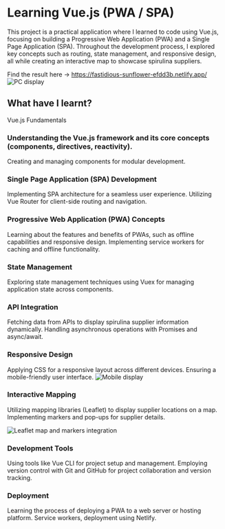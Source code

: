 # Learning Vue.js (PWA / SPA)
This project is a practical application where I learned to code using Vue.js, focusing on building a Progressive Web Application (PWA) and a Single Page Application (SPA). Throughout the development process, I explored key concepts such as routing, state management, and responsive design, all while creating an interactive map to showcase spirulina suppliers. 

Find the result here -> https://fastidious-sunflower-efdd3b.netlify.app/
![PC display](https://github.com/user-attachments/assets/2db51b5a-a44f-4d3b-8564-a9f6b07c1f19)


## What have I learnt?
Vue.js Fundamentals

### Understanding the Vue.js framework and its core concepts (components, directives, reactivity).
Creating and managing components for modular development.

### Single Page Application (SPA) Development
Implementing SPA architecture for a seamless user experience.
Utilizing Vue Router for client-side routing and navigation.

### Progressive Web Application (PWA) Concepts
Learning about the features and benefits of PWAs, such as offline capabilities and responsive design.
Implementing service workers for caching and offline functionality.

### State Management
Exploring state management techniques using Vuex for managing application state across components.

### API Integration
Fetching data from APIs to display spirulina supplier information dynamically.
Handling asynchronous operations with Promises and async/await.

### Responsive Design
Applying CSS for a responsive layout across different devices.
Ensuring a mobile-friendly user interface.
![Mobile display](https://github.com/user-attachments/assets/a691d284-c79a-4933-a037-966377266475)


### Interactive Mapping
Utilizing mapping libraries (Leaflet) to display supplier locations on a map.
Implementing markers and pop-ups for supplier details.

![Leaflet map and markers integration](https://github.com/user-attachments/assets/3353e224-7991-475d-b009-91a25bcb993e)

### Development Tools
Using tools like Vue CLI for project setup and management.
Employing version control with Git and GitHub for project collaboration and version tracking.

### Deployment
Learning the process of deploying a PWA to a web server or hosting platform.
Service workers, deployment using Netlify.
